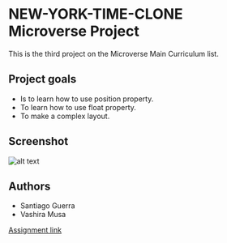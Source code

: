 # NEW-YORK-TIME-CLONE Microverse Project

This is the third project on the Microverse Main Curriculum 
list. 

## Project goals 
* Is to learn how to use position property.
* To learn how to use float property. 
* To make a complex layout.

## Screenshot
![alt text](https://imagensn.com/images/2019/08/27/new-york-times.png  "Screenshot")

## Authors
* Santiago Guerra
* Vashira Musa


[Assignment link](https://www.theodinproject.com/courses/html5-and-css3/lessons/positioning-and-floating-elements) 
